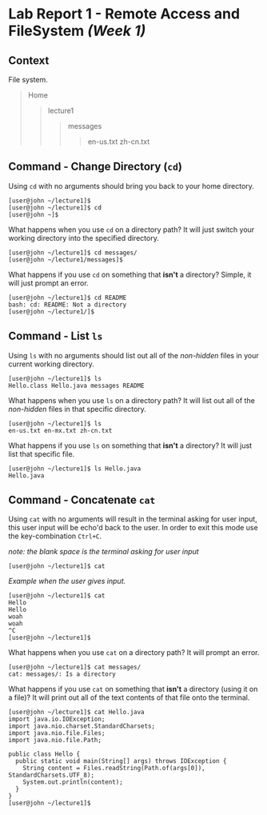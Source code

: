 # Lab Report 1 - **Remote Access and FileSystem** *(Week 1)* 
## Context
File system.
>Home
>> lecture1
>>> messages
>>> > en-us.txt
>>> > zh-cn.txt

## Command - **Change Directory** (```cd```)
Using ```cd``` with no arguments should bring you back to your home directory.
```
[user@john ~/lecture1]$
[user@john ~/lecture1]$ cd
[user@john ~]$
```

What happens when you use ```cd``` on a directory path? It will just switch your working directory into the specified directory.
```
[user@john ~/lecture1]$ cd messages/
[user@john ~/lecture1/messages]$
```
What happens if you use ```cd``` on something that **isn't** a directory? Simple, it will just prompt an error.
```
[user@john ~/lecture1]$ cd README
bash: cd: README: Not a directory
[user@john ~/lecture1/]$
```

## Command - List ```ls```
Using ```ls``` with no arguments should list out all of the *non-hidden* files in your current working directory.
```
[user@john ~/lecture1]$ ls
Hello.class Hello.java messages README
```

What happens when you use ```ls``` on a directory path? It will list out all of the *non-hidden* files in that specific directory.
```
[user@john ~/lecture1]$ ls
en-us.txt en-mx.txt zh-cn.txt
```

What happens if you use ```ls``` on something that **isn't** a directory? It will just list that specific file.
```
[user@john ~/lecture1]$ ls Hello.java
Hello.java
```


## Command - Concatenate ```cat```
Using ```cat``` with no arguments will result in the terminal asking for user input, this user input will be echo'd back to the user. In order to exit this mode use the key-combination ```Ctrl+C```.

*note: the blank space is the terminal asking for user input*
```
[user@john ~/lecture1]$ cat

```
*Example when the user gives input.*
```
[user@john ~/lecture1]$ cat
Hello
Hello
woah
woah
^C
[user@john ~/lecture1]$
```

What happens when you use ```cat``` on a directory path? It will prompt an error.
```
[user@john ~/lecture1]$ cat messages/
cat: messages/: Is a directory
```

What happens if you use ```cat``` on something that **isn't** a directory (using it on a file)? It will print out all of the text contents of that file onto the terminal.
```
[user@john ~/lecture1]$ cat Hello.java
import java.io.IOException;
import java.nio.charset.StandardCharsets;
import java.nio.file.Files;
import java.nio.file.Path;

public class Hello {
  public static void main(String[] args) throws IOException {
    String content = Files.readString(Path.of(args[0]), StandardCharsets.UTF_8);    
    System.out.println(content);
  }
}
[user@john ~/lecture1]$
```

